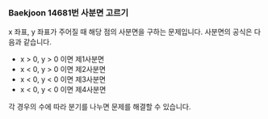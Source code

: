 ### Baekjoon 14681번 사분면 고르기

x 좌표, y 좌표가 주어질 때 해당 점의 사분면을 구하는 문제입니다. 사분면의 공식은 다음과 같습니다.

-   x > 0, y > 0 이면 제1사분면
-   x < 0, y > 0 이면 제2사분면
-   x < 0, y < 0 이면 제3사분면
-   x < 0, y < 0 이면 제4사분면

각 경우의 수에 따라 분기를 나누면 문제를 해결할 수 있습니다.